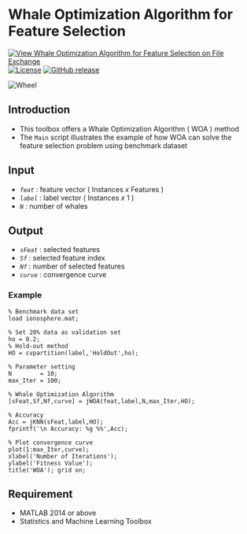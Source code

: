 # Whale Optimization Algorithm for Feature Selection

[![View Whale Optimization Algorithm for Feature Selection on File Exchange](https://www.mathworks.com/matlabcentral/images/matlab-file-exchange.svg)](https://www.mathworks.com/matlabcentral/fileexchange/81433-whale-optimization-algorithm-for-feature-selection)
[![License](https://img.shields.io/badge/license-BSD_3-yellow.svg)](https://github.com/JingweiToo/Whale-Optimization-Algorithm-for-Feature-Selection/blob/main/LICENSE)
[![GitHub release](https://img.shields.io/badge/release-1.1-green.svg)](https://github.com/JingweiToo/Whale-Optimization-Algorithm-for-Feature-Selection)

![Wheel](https://www.mathworks.com/matlabcentral/mlc-downloads/downloads/935b0716-70d6-40b6-a4ad-3b479f499e2e/f587998c-2aef-4bd2-ba65-b056e2d10146/images/1603176127.JPG)


## Introduction
* This toolbox offers a Whale Optimization Algorithm ( WOA ) method
* The `Main` script illustrates the example of how WOA can solve the feature selection problem using benchmark dataset


## Input
* *`feat`*     : feature vector ( Instances *x* Features )
* *`label`*    : label vector ( Instances *x* 1 )
* *`N`*        : number of whales


## Output
* *`sFeat`*    : selected features
* *`Sf`*       : selected feature index
* *`Nf`*       : number of selected features
* *`curve`*    : convergence curve


### Example
```code
% Benchmark data set 
load ionosphere.mat;

% Set 20% data as validation set
ho = 0.2; 
% Hold-out method
HO = cvpartition(label,'HoldOut',ho);

% Parameter setting
N        = 10; 
max_Iter = 100; 

% Whale Optimization Algorithm
[sFeat,Sf,Nf,curve] = jWOA(feat,label,N,max_Iter,HO);

% Accuracy
Acc = jKNN(sFeat,label,HO); 
fprintf('\n Accuracy: %g %%',Acc); 

% Plot convergence curve
plot(1:max_Iter,curve); 
xlabel('Number of Iterations');
ylabel('Fitness Value');
title('WOA'); grid on;
```

## Requirement
* MATLAB 2014 or above
* Statistics and Machine Learning Toolbox

